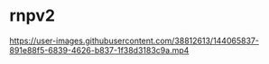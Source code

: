 # rnpv2


https://user-images.githubusercontent.com/38812613/144065837-891e88f5-6839-4626-b837-1f38d3183c9a.mp4

